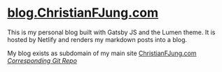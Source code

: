 # [blog.ChristianFJung.com](http://blog.christianfjung.com/)

This is my personal blog built with Gatsby JS and the Lumen theme. It is hosted by Netlify and renders my markdown posts into a blog. 



My blog exists as  subdomain of my main site  [ChristianFJung.com](christianfjung.com/) *[Corresponding Git Repo](https://github.com/ChristianFJung/PersonalSite)*



